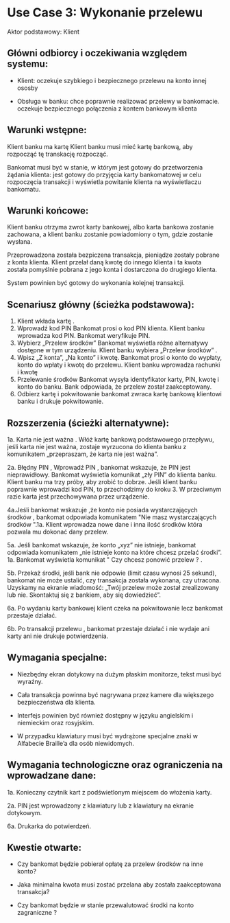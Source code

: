 Use Case 3: Wykonanie przelewu
=====================

Aktor podstawowy: Klient

Główni odbiorcy i oczekiwania względem systemu:
-----------------------------------------------

- Klient: oczekuje szybkiego i bezpiecznego przelewu na konto innej ososby 

- Obsługa w banku: chce poprawnie realizować przelewy w bankomacie. oczekuje bezpiecznego połączenia z kontem bankowym klienta

Warunki wstępne:
----------------
Klient banku ma kartę Klient banku musi mieć kartę bankową, aby rozpocząć tę transkację rozpocząć.

Bankomat musi być w stanie, w którym jest gotowy do przetworzenia żądania klienta: jest gotowy do przyjęcia karty bankomatowej w celu rozpoczęcia transakcji i wyświetla powitanie klienta na wyświetlaczu bankomatu.

Warunki końcowe:
----------------
Klient banku otrzyma zwrot karty bankowej, albo karta bankowa zostanie zachowana, a klient banku zostanie powiadomiony o tym, gdzie zostanie wysłana.

Przeprowadzona została bezpiczena transakcja, pieniądze zostały pobrane z konta klienta. Klient przelał daną kwotę do innego klienta i ta kwota została pomyślnie pobrana z jego konta i dostarczona do drugiego klienta.

System powinien być gotowy do wykonania kolejnej transakcji.

Scenariusz główny (ścieżka podstawowa):
---------------------------------------
1. Klient wkłada kartę .
2. Wprowadź kod PIN Bankomat prosi o kod PIN klienta. Klient banku wprowadza kod PIN. Bankomat weryfikuje PIN.
3. Wybierz „Przelew środków” Bankomat wyświetla różne alternatywy dostępne w tym urządzeniu. Klient banku wybiera „Przelew środków” .
4. Wpisz „Z konta”, „Na konto” i kwotę. Bankomat prosi o konto do wypłaty, konto do wpłaty i kwotę do przelewu. Klient banku wprowadza rachunki i kwotę 
5. Przelewanie środków Bankomat wysyła identyfikator karty, PIN, kwotę i konto do banku. Bank odpowiada, że ​​przelew został zaakceptowany. 
6. Odbierz kartę i pokwitowanie bankomat zwraca kartę bankową klientowi banku i drukuje pokwitowanie. 

Rozszerzenia (ścieżki alternatywne):
------------------------------------

 1a. Karta nie jest ważna .  Włóż kartę bankową podstawowego przepływu, jeśli karta nie jest ważna, zostaje wyrzucona do klienta banku z komunikatem „przepraszam, że karta nie jest ważna”.  

 2a. Błędny PIN , Wprowadź PIN , bankomat wskazuje, że PIN jest nieprawidłowy. Bankomat wyświetla komunikat „zły PIN” do klienta banku. Klient banku ma trzy próby, aby zrobić to dobrze. Jeśli klient banku poprawnie wprowadzi kod PIN, to przechodzimy do kroku 3. W przeciwnym razie karta jest przechowywana przez urządzenie.

 4a.Jeśli bankomat wskazuje ,że konto nie posiada wystarczających środków , bankomat odpowiada komunikatem "Nie masz wystarczających środków ".1a. Klient wprowadza nowe dane i inna ilość środków która pozwala mu dokonać dany przelew.

 5a. Jeśli bankomat wskazuje, że konto „xyz” nie istnieje, bankomat odpowiada komunikatem „nie istnieje konto na które chcesz przelać środki”. 1a. Bankomat wyświetla komunikat " Czy chcesz ponowić przelew  ? .
 
 5b. Przekaż środki, jeśli bank nie odpowie (limit czasu wynosi 25 sekund), bankomat nie może ustalić, czy transakcja została wykonana, czy utracona. Uzyskamy na ekranie wiadomość: „Twój przelew może został zrealizowany lub nie. Skontaktuj się z bankiem, aby się dowiedzieć”.

 6a. Po wydaniu karty bankowej klient czeka na pokwitowanie lecz bankomat przestaje działać.

 6b. Po transakcji przelewu , bankomat przestaje działać i nie wydaje ani karty ani nie drukuje potwierdzenia.

Wymagania specjalne:
--------------------

  - Niezbędny ekran dotykowy na dużym płaskim monitorze, tekst musi być wyraźny.
  
  - Cała transakcja powinna być nagrywana przez kamere dla większego bezpieczeństwa dla klienta.

  - Interfejs powinien być również dostępny w języku angielskim i niemieckim oraz rosyjskim.

  - W przypadku klawiatury musi być wydrążone specjalne znaki w Alfabecie Braille’a dla osób niewidomych.



Wymagania technologiczne oraz ograniczenia na wprowadzane dane:
---------------------------------------------------------------

 1a. Konieczny czytnik kart z podświetlonym miejscem do włożenia karty.

 2a. PIN jest wprowadzony z klawiatury lub z klawiatury na ekranie dotykowym.

 6a. Drukarka do potwierdzeń.

Kwestie otwarte:
----------------

  - Czy bankomat będzie pobierał opłatę za przelew środków na inne konto?

  - Jaka minimalna kwota musi zostać przelana aby została zaakceptowana transakcja?
 
  - Czy bankomat będzie w stanie przewalutować środki na konto zagraniczne ? 
